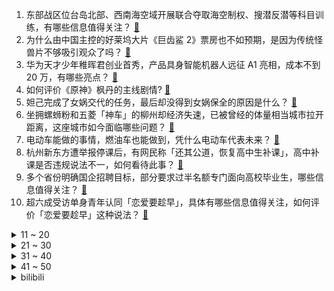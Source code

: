 1. 东部战区位台岛北部、西南海空域开展联合夺取海空制权、搜潜反潜等科目训练，有哪些信息值得关注？ [:link:](https://www.zhihu.com/question/618121857)
2. 为什么由中国主控的好莱坞大片《巨齿鲨 2》票房也不如预期，是因为传统怪兽片不够吸引观众了吗？ [:link:](https://www.zhihu.com/question/616462137)
3. 华为天才少年稚晖君创业首秀，产品具身智能机器人远征 A1 亮相，成本不到 20 万，有哪些亮点？ [:link:](https://www.zhihu.com/question/617997119)
4. 如何评价《原神》枫丹的主线剧情? [:link:](https://www.zhihu.com/question/617574543)
5. 妲己完成了女娲交代的任务，最后却没得到女娲保全的原因是什么？ [:link:](https://www.zhihu.com/question/584738395)
6. 坐拥螺蛳粉和五菱「神车」的柳州却经济失速，已被曾经的体量相当城市拉开距离，这座城市如今面临哪些问题？ [:link:](https://www.zhihu.com/question/617755905)
7. 电动车能做的事情，燃油车也能做到，凭什么电动车代表未来？ [:link:](https://www.zhihu.com/question/616336123)
8. 杭州新东方遭举报停课后，有网民称「还其公道，恢复高中生补课」，高中补课是否违规说法不一，如何看待此事？ [:link:](https://www.zhihu.com/question/617545317)
9. 多个省份明确国企招聘目标，部分要求过半名额专门面向高校毕业生，哪些信息值得关注？ [:link:](https://www.zhihu.com/question/618123476)
10. 超六成受访单身青年认同「恋爱要趁早」，具体有哪些信息值得关注，如何评价「恋爱要趁早」这种说法？ [:link:](https://www.zhihu.com/question/617743697)
<details>
<summary>11 ~ 20</summary>

11. 为什么大家宁愿怪游戏优化不行，也首先不怪自己电脑配置不够好？ [:link:](https://www.zhihu.com/question/617280901)
12. 视觉中国市值蒸发 5 亿，Stocktrek 通知其下架戴建峰作品，律师称视觉中国侵权，如何看待此事？ [:link:](https://www.zhihu.com/question/617595234)
13. 如何评价《孤注一掷》里饰演安俊才（阿才）演员孙阳的表现？ [:link:](https://www.zhihu.com/question/616200033)
14. 在计算机里，有一百亿个人，把他们按高矮顺序排成一个长队用什么算法？ [:link:](https://www.zhihu.com/question/615414510)
15. 如何评价佟丽娅、吴昱翰主演的反家暴题材电影《我经过风暴》？ [:link:](https://www.zhihu.com/question/594529220)
16. 千万富翁与儿子争执被送精神病院，手写申诉书向外界求助，如何从法律角度解读？医院是否应担责？ [:link:](https://www.zhihu.com/question/618118219)
17. 一个人扔六面的骰子，数值1到6，扔到几就向前走几格，可以无限扔，问他恰好走到第2023格的概率是多少? [:link:](https://www.zhihu.com/question/617875958)
18. 能拍一下你看到的天空吗？ [:link:](https://www.zhihu.com/question/612885957)
19. 探春要宝玉从外面带东西，宝玉推脱了很久，是不愿意吗？ [:link:](https://www.zhihu.com/question/53923584)
20. 本周沪指跌累跌 1.8%，创业板指本周累跌 3.11%，「胡锡进底」亦被击穿，后续走势或将如何？ [:link:](https://www.zhihu.com/question/617956051)
</details>
<details>
<summary>21 ~ 30</summary>

21. 电视剧《长相思》这个「思」到底思的是谁呢？ [:link:](https://www.zhihu.com/question/614837716)
22. 可以推荐一些背单词的软件吗？ [:link:](https://www.zhihu.com/question/614209715)
23. 《DOTA2》公布 10 周年庆祝活动，有哪些需要玩家了解的？ [:link:](https://www.zhihu.com/question/617927198)
24. 一部手机你会用多久？ [:link:](https://www.zhihu.com/question/608175451)
25. 恋爱脑一定是不好的吗？用这个词形容感情中的一方时，是不是抹杀了 TA 在亲密关系中的付出？ [:link:](https://www.zhihu.com/question/616793563)
26. 不看荣誉，看颜值，你喜欢足坛哪位球员？ [:link:](https://www.zhihu.com/question/612449677)
27. 如何评价《原神》送的四星角色「琳妮特」？ [:link:](https://www.zhihu.com/question/617407453)
28. 《原神》4.0 中的「瓦谢」与《崩坏3》中的「奥托·阿波卡利斯」有什么不同呢？ [:link:](https://www.zhihu.com/question/617938010)
29. 湖南省政协委员建议降低法定婚龄，卫健委答复「将积极关注相关动向」，降低法定婚龄有哪些影响？ [:link:](https://www.zhihu.com/question/618088113)
30. 国家电影局数据显示，今年暑期档电影票房已达 178 亿元，创历史新高，这一数据说明了什么？ [:link:](https://www.zhihu.com/question/617905439)
</details>
<details>
<summary>31 ~ 40</summary>

31. 为什么前驱车会发生转向过度？ [:link:](https://www.zhihu.com/question/614655557)
32. 如何评价詹妮弗·劳伦斯主演的喜剧电影《不要见怪》？ [:link:](https://www.zhihu.com/question/616578872)
33. 电影《孤注一掷》拍的是真实的情况吗？ [:link:](https://www.zhihu.com/question/617532795)
34. 外交部回应在中建岛修建机场，「中方在本国领土上开展建设活动正当合法，无可非议」，有哪些信息值得关注？ [:link:](https://www.zhihu.com/question/617950549)
35. 沙特联赛利雅得胜利 0:2 布赖代合作遭连败，C 罗复出打满全场，马内进球越位被吹，如何评价本场比赛？ [:link:](https://www.zhihu.com/question/618077679)
36. 猫咪所谓的蒜瓣毛真的是养的好吗？ [:link:](https://www.zhihu.com/question/524819833)
37. 2023 LCK 夏季季后赛败者组决赛 SKT 3:2 双杀 KT 成功晋级决赛，如何评价这场比赛？ [:link:](https://www.zhihu.com/question/618137757)
38. 当询问伴侣「你喜欢我哪一点」的时候，你最期待得到怎么样的回答？ [:link:](https://www.zhihu.com/question/614078559)
39. 厦门二套房首付降至四成，商贷利率降 20 基点，七月一二手房成交量价齐跌，如何看待厦门当下楼市行情？ [:link:](https://www.zhihu.com/question/618092499)
40. 新冠病毒变异株 EG.5 感染病例在全球呈上升趋势，「三阳」真的来了吗？重复感染会更危险吗？ [:link:](https://www.zhihu.com/question/617749629)
</details>
<details>
<summary>41 ~ 50</summary>

41. 华中科技大学郇真副研究员的文章疑未被 Acta Mathematica 接收，如何看待这一乌龙事件？ [:link:](https://www.zhihu.com/question/617499647)
42. 辞去 5000 一月的工作回家做自媒体，做了一个多月才 70 个粉丝，有必要坚持吗？ [:link:](https://www.zhihu.com/question/616762684)
43. 如果给人类设计一种共生器官，那会是什么样的？ [:link:](https://www.zhihu.com/question/616795451)
44. 《原神》4.0 剧情里公子被最高审判官一击倒地是否合理，这算战力崩坏或是吃书吗？ [:link:](https://www.zhihu.com/question/617723659)
45. 武直会不会被边缘化？ [:link:](https://www.zhihu.com/question/617042409)
46. 猫猫知道我亲亲它是在表达善意吗？ [:link:](https://www.zhihu.com/question/611176149)
47. 《星穹铁道》公布 1.4 版本新五星角色「托帕」「镜流」，对此你有哪些期待？ [:link:](https://www.zhihu.com/question/617569679)
48. 可以分享一下你们相册里的天空吗？ [:link:](https://www.zhihu.com/question/617900652)
49. 为什么电动汽车近年来比较受欢迎，它有哪些优势呢？ [:link:](https://www.zhihu.com/question/615017051)
50. 跑步真的会越跑越年轻吗？ [:link:](https://www.zhihu.com/question/613276777)
</details><details>
<summary>bilibili</summary>

</details>